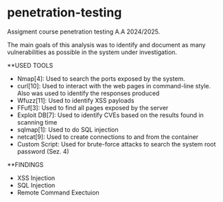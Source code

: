 # penetration-testing
Assigment course penetration testing A.A 2024/2025.

The main goals of this analysis was to identify and document as many vulnerabilities as possible in the system under investigation.

**USED TOOLS
- Nmap[4]: Used to search the ports exposed by the system.
- curl[10]: Used to interact with the web pages in command-line style. Also was used to identify the
responses produced
- Wfuzz[11]: Used to identify XSS payloads
- FFuf[3]: Used to find all pages exposed by the server
- Exploit DB[7]: Used to identify CVEs based on the results found in scanning time
- sqlmap[1]: Used to do SQL injection
- netcat[9]: Used to create connections to and from the container
- Custom Script: Used for brute-force attacks to search the system root password (Sez. 4)

**FINDINGS
- XSS Injection
- SQL Injection
- Remote Command Exectuion
